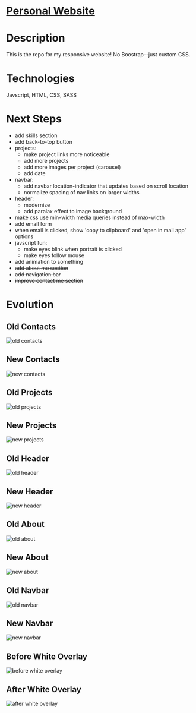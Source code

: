 # [Personal Website](https://www.richard-ng.com/)

# Description

This is the repo for my responsive website! No Boostrap--just custom CSS.

# Technologies

Javscript, HTML, CSS, SASS

# Next Steps

- add skills section
- add back-to-top button
- projects:
  - make project links more noticeable
  - add more projects
  - add more images per project (carousel)
  - add date
- navbar:
  - add navbar location-indicator that updates based on scroll location
  - normalize spacing of nav links on larger widths
- header:
  - modernize
  - add paralax effect to image background
- make css use min-width media queries instead of max-width
- add email form
- when email is clicked, show 'copy to clipboard' and 'open in mail app' options
- javscript fun:
  - make eyes blink when portrait is clicked
  - make eyes follow mouse
- add animation to something
- ~~add about me section~~
- ~~add navigation bar~~
- ~~improve contact me section~~

# Evolution

## Old Contacts

![old contacts](./github-images/evolution/contacts-1.png)

## New Contacts

![new contacts](./github-images/evolution/contacts-2.png)

## Old Projects

![old projects](./github-images/evolution/projects-1.png)

## New Projects

![new projects](./github-images/evolution/projects-2.png)

## Old Header

![old header](./github-images/evolution/header-1.png)

## New Header

![new header](./github-images/evolution/header-2.png)

## Old About

![old about](./github-images/evolution/about-1.png)

## New About

![new about](./github-images/evolution/about-2.png)

## Old Navbar

![old navbar](./github-images/evolution/navbar-1.png)

## New Navbar

![new navbar](./github-images/evolution/navbar-2.png)

## Before White Overlay

![before white overlay](./github-images/evolution/before-white-overlay.png)

## After White Overlay

![after white overlay](./github-images/evolution/after-white-overlay.png)
